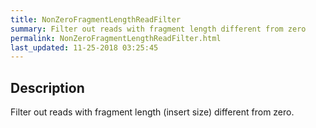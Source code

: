 ```yaml
---
title: NonZeroFragmentLengthReadFilter
summary: Filter out reads with fragment length different from zero
permalink: NonZeroFragmentLengthReadFilter.html
last_updated: 11-25-2018 03:25:45
---
```



## Description

Filter out reads with fragment length (insert size) different from zero.

